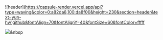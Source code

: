 ![header](https://capsule-render.vercel.app/api?type=waving&color=0:a82da8,100:da8f00&height=230&section=header&text=yun-hw'github&fontAlign=70&fontAlignY=40&fontSize=60&fontColor=fffff

<img src="https://img.shields.io/badge/Javascript-ffb13b?style=flat-square&logo=javascript&logoColor=white"/></a>&nbsp
